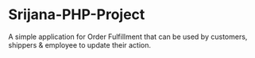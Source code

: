 # Srijana-PHP-Project
A simple application for Order Fulfillment that can be used by customers, shippers & employee to update their action.
